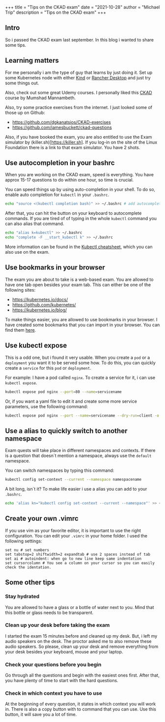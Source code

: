 +++
title = "Tips on the CKAD exam"
date = "2021-10-28"
author = "Michael Trip"
description = "Tips on the CKAD exam"
+++

Intro
-----

So i passed the CKAD exam last september. In this blog i wanted to share some tips.

## Learning matters

For me personally i am the type of guy that learns by just doing it. Set up some Kubernetes node with either
[Kind](https://kind.sigs.k8s.io/) or [Rancher Desktop](https://rancherdesktop.io/) and just try some things out.

Also, check out some great Udemy courses. I personally liked this [CKAD](https://www.udemy.com/course/certified-kubernetes-application-developer/) course by Mumshad Mannambeth.

Also, try some practice exercises from the internet. I just looked some of those up on Github:

* https://github.com/dgkanatsios/CKAD-exercises
* https://github.com/jamesbuckett/ckad-questions

Also, if you have booked the exam, you are also entitled to use the Exam simulator by (killer.sh)[https://killer.sh]. If you log-in on the site of the Linux Foundation there is a link to that exam simulator. You have 2 shots.

## Use autocompletion in your bashrc

When you are working on the CKAD exam, speed is everything. You have approx 15-17 questions to do within one hour, so time is crucial.

You can speed things up by using auto-completion in your shell. To do so, enable auto completion for `kubectl` in your `.bashrc`.

```bash
echo "source <(kubectl completion bash)" >> ~/.bashrc # add autocomplete permanently to your bash shell.
```

After that, you can hit the <tab> button on your keyboard to autocomplete commands. If you are tired of of typing in the whole `kubectl` command you can also alias that command.

```bash
echo "alias k=kubectl" >> ~/.bashrc
echo "complete -F __start_kubectl k" >> ~/.bashrc
```
More information can be found in the [Kubectl cheatsheet](https://kubernetes.io/docs/reference/kubectl/cheatsheet/), which you can also use on the exam.

## Use bookmarks in your browser

The exam you are about to take is a web-based exam. You are allowed to have one tab open besides your exam tab. This can either be one of the following sites:

* https://kubernetes.io/docs/
* https://github.com/kubernetes/
* https://kubernetes.io/blog/

To make things easier, you are allowed to use bookmarks in your browser. I have created some bookmarks that you can import in your browser. You can find them [here](https://github.com/MichaelTrip/cka-ckad-bookmarks).

## Use kubectl expose

This is a odd one, but i found it very usable. When you create a `pod` or a `deployment` you want it to be served some how. To do this, you can quickly create a `service` for this `pod` or `deployment`.

For example: I have a pod called `nginx`. To create a service for it, i can use `kubectl expose`.

```bash
kubectl expose pod nginx --port=80 --name=servicename
```

Or, if you want a yaml file to edit it and create some more service parameters, use the following command:

```bash
kubectl expose pod nginx --port --name=servicename --dry-run=client -o yaml > service.yml
```

## Use a alias to quickly switch to another namespace

Exam quests will take place in different namespaces and contexts. If there is a question that doesn´t mention a namespace, always use the `default` namespace.

You can switch namespaces by typing this command:

```bash
kubectl config set-context --current --namespace namespacename
```

A bit long, isn´t it? To make life easier i use a alias you can add to your `.bashrc`.

```bash
echo 'alias kn="kubectl config set-context --current --namespace"' >> ~/.bashrc
```

## Create your own .vimrc

If you use vim as your favorite editor, it is important to use the right configuration. You can edit your `.vimrc` in your home folder. I used the following settings:

```
set nu # set numbers
set tabstop=2 shiftwidth=2 expandtab # use 2 spaces instead of tab
set ai # autoindent: when go to new line keep same indentation
set cursorcolumn # You see a column on your cursor so you can easily check the identation.
```

## Some other tips

### Stay hydrated

You are allowed to have a glass or a bottle of water next to you. Mind that this bottle or glass needs to be transparent.

### Clean up your desk before taking the exam

I started the exam 15 minutes before and cleaned up my desk. But, i left my audio speakers on the desk. The proctor asked me to also remove these audio speakers. So please, clean up your desk and remove everything from your desk besides your keyboard, mouse and your laptop.

### Check your questions before you begin

Go through all the questions and begin with the easiest ones first. After that, you have plenty of time to start with the hard questions.

### Check in which context you have to use

At the beginning of every question, it states in which context you will work in. There is also a copy button with to command that you can use. Use this button, it will save you a lot of time.


